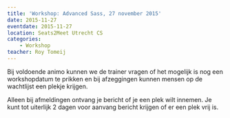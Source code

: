 ```yaml
---
title: 'Workshop: Advanced Sass, 27 november 2015'
date: 2015-11-27
eventdate: 2015-11-27
location: Seats2Meet Utrecht CS
categories:
    - Workshop
teacher: Roy Tomeij
---
```


Bij voldoende animo kunnen we de trainer vragen of het mogelijk is nog een workshopdatum te prikken en bij afzeggingen kunnen mensen op de wachtlijst een plekje krijgen.

Alleen bij afmeldingen ontvang je bericht of je een plek wilt innemen. Je kunt tot uiterlijk 2 dagen voor aanvang bericht krijgen of er een plek vrij is.
